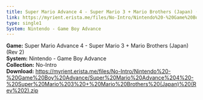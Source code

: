```yaml
---
title: Super Mario Advance 4 - Super Mario 3 + Mario Brothers (Japan) (Rev 2)
link: https://myrient.erista.me/files/No-Intro/Nintendo%20-%20Game%20Boy%20Advance/Super%20Mario%20Advance%204%20-%20Super%20Mario%203%20+%20Mario%20Brothers%20(Japan)%20(Rev%202).zip
type: single1
System: Nintendo - Game Boy Advance
---
```

<b>Game:</b> Super Mario Advance 4 - Super Mario 3 + Mario Brothers (Japan) (Rev 2)<br>
<b>System:</b> Nintendo - Game Boy Advance<br>
<b>Collection:</b> No-Intro<br>
<b>Download:</b> https://myrient.erista.me/files/No-Intro/Nintendo%20-%20Game%20Boy%20Advance/Super%20Mario%20Advance%204%20-%20Super%20Mario%203%20+%20Mario%20Brothers%20(Japan)%20(Rev%202).zip